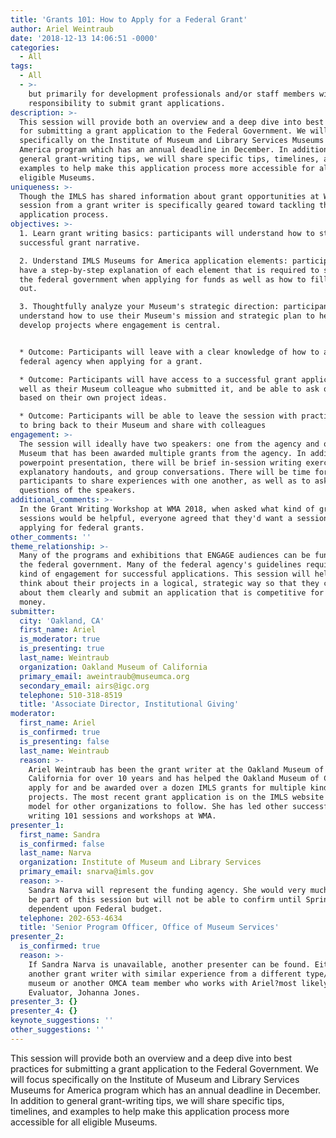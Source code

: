 ```yaml
---
title: 'Grants 101: How to Apply for a Federal Grant'
author: Ariel Weintraub
date: '2018-12-13 14:06:51 -0000'
categories:
  - All
tags:
  - All
  - >-
    but primarily for development professionals and/or staff members with the
    responsibility to submit grant applications.
description: >-
  This session will provide both an overview and a deep dive into best practices
  for submitting a grant application to the Federal Government. We will focus
  specifically on the Institute of Museum and Library Services Museums for
  America program which has an annual deadline in December. In addition to
  general grant-writing tips, we will share specific tips, timelines, and
  examples to help make this application process more accessible for all
  eligible Museums.
uniqueness: >-
  Though the IMLS has shared information about grant opportunities at WMA, this
  session from a grant writer is specifically geared toward tackling this
  application process.
objectives: >-
  1. Learn grant writing basics: participants will understand how to structure a
  successful grant narrative.

  2. Understand IMLS Museums for America application elements: participants will
  have a step-by-step explanation of each element that is required to submit to
  the federal government when applying for funds as well as how to fill them
  out.

  3. Thoughtfully analyze your Museum's strategic direction: participants will
  understand how to use their Museum's mission and strategic plan to help
  develop projects where engagement is central. 


  * Outcome: Participants will leave with a clear knowledge of how to approach a
  federal agency when applying for a grant. 

  * Outcome: Participants will have access to a successful grant application, as
  well as their Museum colleague who submitted it, and be able to ask questions
  based on their own project ideas.

  * Outcome: Participants will be able to leave the session with practical tools
  to bring back to their Museum and share with colleagues
engagement: >-
  The session will ideally have two speakers: one from the agency and one from a
  Museum that has been awarded multiple grants from the agency. In addition to a
  powerpoint presentation, there will be brief in-session writing exercises,
  explanatory handouts, and group conversations. There will be time for
  participants to share experiences with one another, as well as to ask
  questions of the speakers.
additional_comments: >-
  In the Grant Writing Workshop at WMA 2018, when asked what kind of grant
  sessions would be helpful, everyone agreed that they'd want a session on
  applying for federal grants.
other_comments: ''
theme_relationship: >-
  Many of the programs and exhibitions that ENGAGE audiences can be funded by
  the federal government. Many of the federal agency's guidelines require this
  kind of engagement for successful applications. This session will help people
  think about their projects in a logical, strategic way so that they can write
  about them clearly and submit an application that is competitive for federal
  money.
submitter:
  city: 'Oakland, CA'
  first_name: Ariel
  is_moderator: true
  is_presenting: true
  last_name: Weintraub
  organization: Oakland Museum of California
  primary_email: aweintraub@museumca.org
  secondary_email: airs@igc.org
  telephone: 510-318-8519
  title: 'Associate Director, Institutional Giving'
moderator:
  first_name: Ariel
  is_confirmed: true
  is_presenting: false
  last_name: Weintraub
  reason: >-
    Ariel Weintraub has been the grant writer at the Oakland Museum of
    California for over 10 years and has helped the Oakland Museum of California
    apply for and be awarded over a dozen IMLS grants for multiple kinds of
    projects. The most recent grant application is on the IMLS website as a
    model for other organizations to follow. She has led other successful Grant
    writing 101 sessions and workshops at WMA.
presenter_1:
  first_name: Sandra
  is_confirmed: false
  last_name: Narva
  organization: Institute of Museum and Library Services
  primary_email: snarva@imls.gov
  reason: >-
    Sandra Narva will represent the funding agency. She would very much like to
    be part of this session but will not be able to confirm until Spring 2019,
    dependent upon Federal budget.
  telephone: 202-653-4634
  title: 'Senior Program Officer, Office of Museum Services'
presenter_2:
  is_confirmed: true
  reason: >-
    If Sandra Narva is unavailable, another presenter can be found. Either
    another grant writer with similar experience from a different type/size
    museum or another OMCA team member who works with Ariel?most likely the OMCA
    Evaluator, Johanna Jones.
presenter_3: {}
presenter_4: {}
keynote_suggestions: ''
other_suggestions: ''
---
```

This session will provide both an overview and a deep dive into best practices for submitting a grant application to the Federal Government. We will focus specifically on the Institute of Museum and Library Services Museums for America program which has an annual deadline in December. In addition to general grant-writing tips, we will share specific tips, timelines, and examples to help make this application process more accessible for all eligible Museums.

